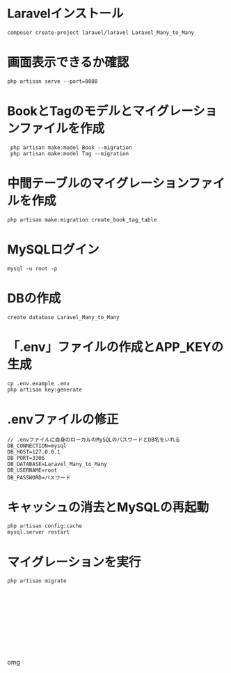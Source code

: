 # Laravelインストール

```
composer create-project laravel/laravel Laravel_Many_to_Many
```

# 画面表示できるか確認

```
php artisan serve --port=8080
```

# BookとTagのモデルとマイグレーションファイルを作成

```
 php artisan make:model Book --migration
 php artisan make:model Tag --migration
```

# 中間テーブルのマイグレーションファイルを作成

```
php artisan make:migration create_book_tag_table
```

# MySQLログイン

```
mysql -u root -p
```

# DBの作成

```
create database Laravel_Many_to_Many
```

# 「.env」ファイルの作成とAPP_KEYの生成

```
cp .env.example .env
php artisan key:generate
```

# .envファイルの修正

```
// .envファイルに自身のローカルのMySQLのパスワードとDB名をいれる
DB_CONNECTION=mysql
DB_HOST=127.0.0.1
DB_PORT=3306
DB_DATABASE=Laravel_Many_to_Many
DB_USERNAME=root
DB_PASSWORD=パスワード
```

# キャッシュの消去とMySQLの再起動

```
php artisan config:cache
mysql.server restart
```
# マイグレーションを実行

```
php artisan migrate
```

# 

```

```

# 

```

```

# 

```

```

# 

```

```
omg